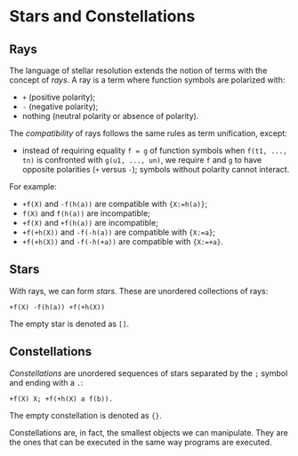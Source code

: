 # Stars and Constellations

## Rays

The language of stellar resolution extends the notion of terms with the concept
of *rays*. A ray is a term where function symbols are polarized with:

- `+` (positive polarity);
- `-` (negative polarity);
- nothing (neutral polarity or absence of polarity).

The *compatibility* of rays follows the same rules as term unification,
except:
- instead of requiring equality `f = g` of function symbols when
`f(t1, ..., tn)` is confronted with `g(u1, ..., un)`, we require `f` and `g` to have opposite polarities (`+` versus `-`);
symbols without polarity cannot interact.

For example:
- `+f(X)` and `-f(h(a))` are compatible with `{X:=h(a)}`;
- `f(X)` and `f(h(a))` are incompatible;
- `+f(X)` and `+f(h(a))` are incompatible;
- `+f(+h(X))` and `-f(-h(a))` are compatible with `{X:=a}`;
- `+f(+h(X))` and `-f(-h(+a))` are compatible with `{X:=+a}`.

## Stars

With rays, we can form *stars*. These are unordered collections of rays:

```
+f(X) -f(h(a)) +f(+h(X))
```

The empty star is denoted as `[]`.

## Constellations

*Constellations* are unordered sequences of stars separated by the `;` symbol and
ending with a `.`:

```
+f(X) X; +f(+h(X) a f(b)).
```

The empty constellation is denoted as `{}`.

Constellations are, in fact, the smallest objects we can manipulate. They are
the ones that can be executed in the same way programs are executed.
